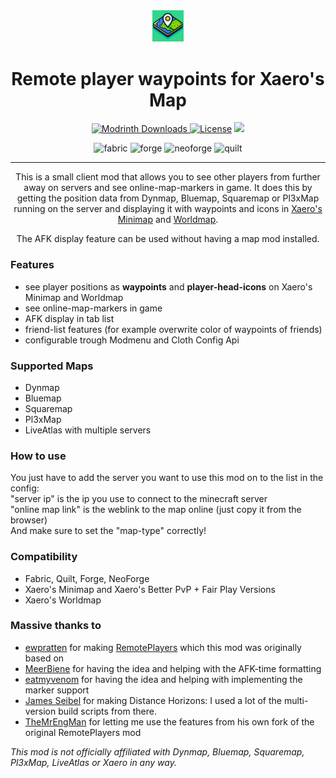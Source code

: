 <div align="center">
  <img src="common/src/main/resources/assets/remote_player_waypoints_for_xaero/icon.png" alt="icon" width="10%" height="auto" />

# Remote player waypoints for Xaero's Map

<a href="https://modrinth.com/mod/remote-player-waypoints-for-xaeros-map"><img alt="Modrinth Downloads" src="https://img.shields.io/modrinth/dt/remote-player-waypoints-for-xaeros-map?logo=modrinth">
</a>
<a href="https://github.com/thebuildcraft/RemotePlayerWaypointsForXaero/blob/main/LICENSE"><img src="https://img.shields.io/github/license/thebuildcraft/RemotePlayerWaypointsForXaero?style=flat&color=900c3f" alt="License"></a>
<img src="https://img.shields.io/badge/environment-client-1976d2">

<img alt="fabric" src="https://img.shields.io/badge/mod%20loader-Fabric-dbb18e"/>
<img alt="forge" src="https://img.shields.io/badge/mod%20loader-Forge-959eef"/>
<img alt="neoforge" src="https://img.shields.io/badge/mod%20loader-NeoForge-f99e6b"/>
<img alt="quilt" src="https://img.shields.io/badge/mod%20loader-Quilt-c796f9"/>

---

This is a small client mod that allows you to see other players from further away on servers and see online-map-markers in game.
It does this by getting the position data from Dynmap, Bluemap, Squaremap or Pl3xMap running on the server and displaying it with waypoints and icons in [Xaero's Minimap](https://modrinth.com/mod/xaeros-minimap) and [Worldmap](https://modrinth.com/mod/xaeros-world-map).

The AFK display feature can be used without having a map mod installed.

</div>

### Features
- see player positions as **waypoints** and **player-head-icons** on Xaero's Minimap and Worldmap
- see online-map-markers in game
- AFK display in tab list
- friend-list features (for example overwrite color of waypoints of friends)
- configurable trough Modmenu and Cloth Config Api

### Supported Maps
- Dynmap
- Bluemap
- Squaremap
- Pl3xMap
- LiveAtlas with multiple servers

### How to use
You just have to add the server you want to use this mod on to the list in the config:<br>
"server ip" is the ip you use to connect to the minecraft server<br>
"online map link" is the weblink to the map online  (just copy it from the browser)<br>
And make sure to set the "map-type" correctly!

### Compatibility
- Fabric, Quilt, Forge, NeoForge
- Xaero's Minimap and Xaero's Better PvP + Fair Play Versions
- Xaero's Worldmap

### Massive thanks to
- [ewpratten](https://github.com/ewpratten) for making [RemotePlayers](https://github.com/ewpratten/remoteplayers) which this mod was originally based on
- [MeerBiene](https://github.com/MeerBiene) for having the idea and helping with the AFK-time formatting
- [eatmyvenom](https://github.com/eatmyvenom) for having the idea and helping with implementing the marker support
- [James Seibel](https://gitlab.com/jeseibel) for making Distance Horizons: I used a lot of the multi-version build scripts from there.
- [TheMrEngMan](https://github.com/TheMrEngMan) for letting me use the features from his own fork of the original RemotePlayers mod

_This mod is not officially affiliated with Dynmap, Bluemap, Squaremap, Pl3xMap, LiveAtlas or Xaero in any way._
